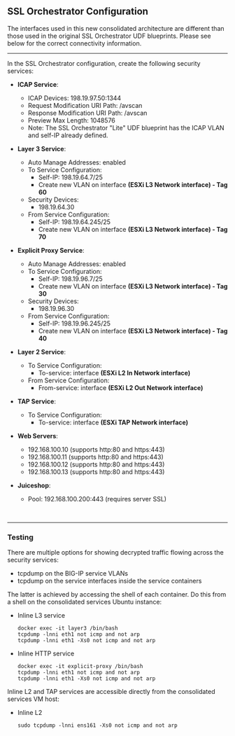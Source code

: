## SSL Orchestrator Configuration

The interfaces used in this new consolidated architecture are different than those used in the original SSL Orchestrator UDF blueprints. Please see below for the correct connectivity information.

----------------------

In the SSL Orchestrator configuration, create the following security services:

- **ICAP Service**: 
  - ICAP Devices: 198.19.97.50:1344
  - Request Modification URI Path: /avscan
  - Response Modification URI Path: /avscan
  - Preview Max Length: 1048576
  - Note: The SSL Orchestrator "Lite" UDF blueprint has the ICAP VLAN and self-IP already defined.

- **Layer 3 Service**:
  - Auto Manage Addresses: enabled
  - To Service Configuration:
    - Self-IP: 198.19.64.7/25
    - Create new VLAN on interface **(ESXi L3 Network interface) - Tag 60**
  - Security Devices:
    - 198.19.64.30
  - From Service Configuration:
    - Self-IP: 198.19.64.245/25
    - Create new VLAN on interface **(ESXi L3 Network interface) - Tag 70**

- **Explicit Proxy Service**:
  - Auto Manage Addresses: enabled
  - To Service Configuration:
    - Self-IP: 198.19.96.7/25
    - Create new VLAN on interface **(ESXi L3 Network interface) - Tag 30**
  - Security Devices:
    - 198.19.96.30
  - From Service Configuration:
    - Self-IP: 198.19.96.245/25
    - Create new VLAN on interface **(ESXi L3 Network interface) - Tag 40**

- **Layer 2 Service**:
  - To Service Configuration:
    - To-service: interface **(ESXi L2 In Network interface)**
  - From Service Configuration:
    - From-service: interface **(ESXi L2 Out Network interface)**

- **TAP Service**:
  - To Service Configuration:
    - To-service: interface **(ESXi TAP Network interface)**

- **Web Servers**:
  - 192.168.100.10 (supports http:80 and https:443)
  - 192.168.100.11 (supports http:80 and https:443)
  - 192.168.100.12 (supports http:80 and https:443)
  - 192.168.100.13 (supports http:80 and https:443)

- **Juiceshop**:
  - Pool: 192.168.100.200:443 (requires server SSL)

<br />

----------------------

### Testing

There are multiple options for showing decrypted traffic flowing across the security services:

- tcpdump on the BIG-IP service VLANs
- tcpdump on the service interfaces inside the service containers

The latter is achieved by accessing the shell of each container. Do this from a shell on the consolidated services Ubuntu instance:

- Inline L3 service
  ```
  docker exec -it layer3 /bin/bash
  tcpdump -lnni eth1 not icmp and not arp
  tcpdump -lnni eth1 -Xs0 not icmp and not arp
  ```

- Inline HTTP service
  ```
  docker exec -it explicit-proxy /bin/bash
  tcpdump -lnni eth1 not icmp and not arp
  tcpdump -lnni eth1 -Xs0 not icmp and not arp
  ```

Inline L2 and TAP services are accessible directly from the consolidated services VM host:

- Inline L2
  ```
  sudo tcpdump -lnni ens161 -Xs0 not icmp and not arp
  ```





